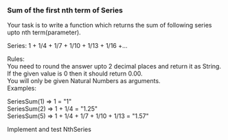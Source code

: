 ### Sum of the first nth term of Series
Your task is to write a function which returns the sum of following series upto nth term(parameter).<br/>

Series: 1 + 1/4 + 1/7 + 1/10 + 1/13 + 1/16 +...

Rules:<br/>
You need to round the answer upto 2 decimal places and return it as String.<br/>
If the given value is 0 then it should return 0.00.<br/>
You will only be given Natural Numbers as arguments.<br/>
Examples:<br/>

SeriesSum(1) => 1 = "1"<br/>
SeriesSum(2) => 1 + 1/4 = "1.25"<br/>
SeriesSum(5) => 1 + 1/4 + 1/7 + 1/10 + 1/13 = "1.57"<br/>

Implement and test NthSeries<br/>
